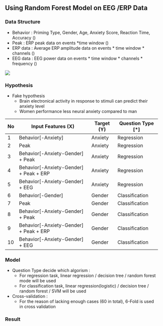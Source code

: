## Using Random Forest Model on EEG /ERP Data

### Data Structure

- Behavior : Priming Type, Gender, Age, Anxiety Score, Reaction Time, Accuracy ()
- Peak : ERP peak data on events *time window ()
- ERP data : Average ERP amplitude data on events * time window * channels ()
- EEG data : EEG power data on events * time window * channels * frequency ()

![](D:\Data\PythonProjects\RandomForest_EEG\reference\img\data_structure.png)

### Hypothesis

- Fake hypothesis
  - Brain electronical activity in response to stimuli can predict their anxiety level
  - Women performance less neural anxiety compared to man 

| No   | Input Features (X)                     | Target (Y) | Question Type [*] |
| ---- | -------------------------------------- | ---------- | ----------------- |
| 1    | Behavior[-Anxiety]                     | Anxiety    | Regression        |
| 2    | Peak                                   | Anxiety    | Regression        |
| 3    | Behavior[-Anxiety-Gender] + Peak       | Anxiety    | Regression        |
| 4    | Behavior[-Anxiety-Gender] + Peak + ERP | Anxiety    | Regression        |
| 5    | Behavior[-Anxiety-Gender] + EEG        | Anxiety    | Regression        |
| 6    | Behavior[-Gender]                      | Gender     | Classification    |
| 7    | Peak                                   | Gender     | Classification    |
| 8    | Behavior[-Anxiety-Gender] + Peak       | Gender     | Classification    |
| 9    | Behavior[-Anxiety-Gender] + Peak + ERP | Gender     | Classification    |
| 10   | Behavior[-Anxiety-Gender] + EEG        | Gender     | Classification    |

### Model

- Question Type decide which algorism : 
  - For regression task,  linear regression / decision tree / random forest mode will be used
  - For classification task, linear regression(logistic) / decision tree / random forest / SVM will be used 
- Cross-validation : 
  - For the reason of lacking enough cases (60 in total),  6-Fold is used in cross validation

### Result

